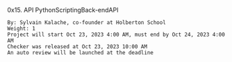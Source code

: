 0x15. API
PythonScriptingBack-endAPI

    By: Sylvain Kalache, co-founder at Holberton School
    Weight: 1
    Project will start Oct 23, 2023 4:00 AM, must end by Oct 24, 2023 4:00 AM
    Checker was released at Oct 23, 2023 10:00 AM
    An auto review will be launched at the deadline
